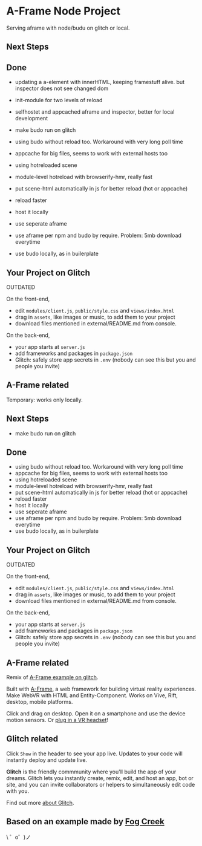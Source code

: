 
# A-Frame Node Project

Serving aframe with node/budu on glitch or local.

## Next Steps

## Done

- updating a a-element with innerHTML, keeping framestuff alive. but inspector does not see changed dom
- init-module for two levels of reload

- selfhostet and appcached aframe and inspector, better for local development
- make budo run on glitch
- using budo without reload too. Workaround with very long poll time
- appcache for big files, seems to work with external hosts too
- using hotreloaded scene
- module-level hotreload with browserify-hmr, really fast
- put scene-html automatically in js for better reload (hot or appcache)
- reload faster
- host it locally
- use seperate aframe 
- use aframe per npm and budo by require. Problem: 5mb download everytime
- use budo locally, as in builerplate

## Your Project on Glitch

OUTDATED

On the front-end,
- edit `modules/client.js`, `public/style.css` and `views/index.html`
- drag in `assets`, like images or music, to add them to your project
- download files mentioned in external/README.md from console.

On the back-end,
- your app starts at `server.js`
- add frameworks and packages in `package.json`
- Glitch: safely store app secrets in `.env` (nobody can see this but you and people you invite)

## A-Frame related

Temporary: works only locally.

## Next Steps

- make budo run on glitch

## Done

- using budo without reload too. Workaround with very long poll time
- appcache for big files, seems to work with external hosts too
- using hotreloaded scene
- module-level hotreload with browserify-hmr, really fast
- put scene-html automatically in js for better reload (hot or appcache)
- reload faster
- host it locally
- use seperate aframe 
- use aframe per npm and budo by require. Problem: 5mb download everytime
- use budo locally, as in builerplate

## Your Project on Glitch

OUTDATED

On the front-end,
- edit `modules/client.js`, `public/style.css` and `views/index.html`
- drag in `assets`, like images or music, to add them to your project
- download files mentioned in external/README.md from console.

On the back-end,
- your app starts at `server.js`
- add frameworks and packages in `package.json`
- Glitch: safely store app secrets in `.env` (nobody can see this but you and people you invite)

## A-Frame related

Remix of [A-Frame example on glitch](https://glitch.com/~aframe).

Built with [A-Frame](https://aframe.io), a web framework for building virtual reality experiences. Make WebVR with HTML and Entity-Component. Works on Vive, Rift, desktop, mobile platforms.

Click and drag on desktop. Open it on a smartphone and use the device motion sensors. Or [plug in a VR headset](https://webvr.rocks)!

## Glitch related

Click `Show` in the header to see your app live. Updates to your code will instantly deploy and update live.

**Glitch** is the friendly commmunity where you'll build the app of your dreams. Glitch lets you instantly create, remix, edit, and host an app, bot or site, and you can invite collaborators or helpers to simultaneously edit code with you.

Find out more [about Glitch](https://glitch.com/about).


Based on an example made by [Fog Creek](https://fogcreek.com/)
-------------------

\ ゜o゜)ノ

